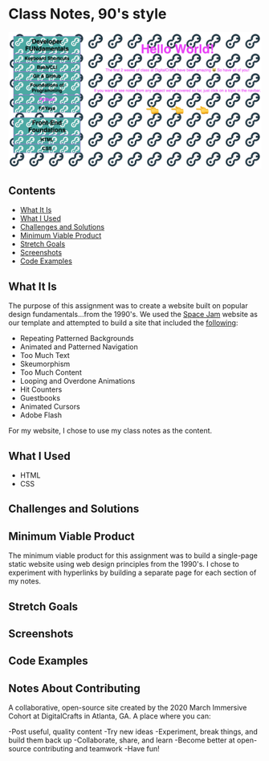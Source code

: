 # Class Notes, 90's style
![Image description](images/90s-style.png)
## Contents
- [What It Is](#What-It-Is)
- [What I Used](#What-I-Used)
- [Challenges and Solutions](#Challenges-and-Solutions)
- [Minimum Viable Product](#Minimum-Viable-Product)
- [Stretch Goals](#Stretch-Goals)
- [Screenshots](#Screenshots)
- [Code Examples](#Code-Examples)
## What It Is
The purpose of this assignment was to create a website built on popular design fundamentals...from the 1990's. We used the [Space Jam](https://www.spacejam.com/) website as our template and attempted to build a site that included the [following](https://creativemarket.com/blog/90s-web-designs):
- Repeating Patterned Backgrounds
- Animated and Patterned Navigation
- Too Much Text
- Skeumorphism
- Too Much Content 
- Looping and Overdone Animations
- Hit Counters
- Guestbooks
- Animated Cursors
- Adobe Flash

For my website, I chose to use my class notes as the content. 
## What I Used
- HTML
- CSS
## Challenges and Solutions
## Minimum Viable Product
The minimum viable product for this assignment was to build a single-page static website using web design principles from the 1990's. I chose to experiment with hyperlinks by building a separate page for each section of my notes.
## Stretch Goals
## Screenshots
## Code Examples
## Notes About Contributing

A collaborative, open-source site created by the 2020 March Immersive Cohort at DigitalCrafts in Atlanta, GA. A place where you can:

-Post useful, quality content
-Try new ideas
-Experiment, break things, and build them back up
-Collaborate, share, and learn
-Become better at open-source contributing and teamwork
-Have fun!
